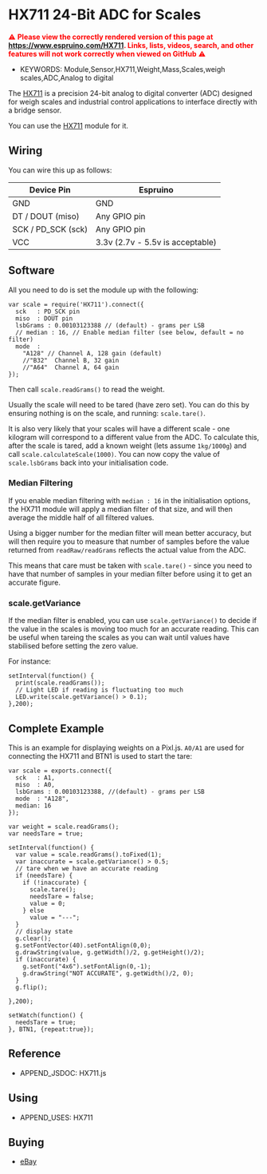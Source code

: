<!--- Copyright (c) 2021 Gordon Williams. See the file LICENSE for copying permission. -->
HX711 24-Bit ADC for Scales
===================================================

<span style="color:red">:warning: **Please view the correctly rendered version of this page at https://www.espruino.com/HX711. Links, lists, videos, search, and other features will not work correctly when viewed on GitHub** :warning:</span>

* KEYWORDS: Module,Sensor,HX711,Weight,Mass,Scales,weigh scales,ADC,Analog to digital

The [HX711](/datasheets/HX711.pdf) is a precision 24-bit analog to digital converter
(ADC) designed for weigh scales and industrial control applications to
interface directly with a bridge sensor.

You can use the [HX711](/modules/HX711.js) module for it.

Wiring
---------


You can wire this up as follows:

| Device Pin | Espruino                             |
| ---------- | ------------------------------------ |
| GND                | GND                          |
| DT / DOUT (miso)   | Any GPIO pin                 |
| SCK / PD_SCK (sck) | Any GPIO pin                 |
| VCC           | 3.3v (2.7v - 5.5v is acceptable)  |


Software
----------

All you need to do is set the module up with the following:

```
var scale = require('HX711').connect({
  sck   : PD_SCK pin
  miso  : DOUT pin
  lsbGrams : 0.00103123388 // (default) - grams per LSB
  // median : 16, // Enable median filter (see below, default = no filter)
  mode  :
    "A128" // Channel A, 128 gain (default)
    //"B32"  Channel B, 32 gain
    //"A64"  Channel A, 64 gain
});
```

Then call `scale.readGrams()` to read the weight.

Usually the scale will need to be tared (have zero set). You can do
this by ensuring nothing is on the scale, and running: `scale.tare()`.

It is also very likely that your scales will have a different scale - one
kilogram will correspond to a different value from the ADC. To calculate this,
after the scale is tared, add a known weight (lets assume `1kg/1000g`) and call
`scale.calculateScale(1000)`. You can now copy the value of `scale.lsbGrams`
back into your initialisation code.

### Median Filtering

If you enable median filtering with `median : 16` in the initialisation options,
the HX711 module will apply a median filter of that size, and will then average
the middle half of all filtered values.

Using a bigger number for the median filter will mean better accuracy, but
will then require you to measure that number of samples before the value returned
from `readRaw/readGrams` reflects the actual value from the ADC.

This means that care must be taken with `scale.tare()` - since you need to have
that number of samples in your median filter before using it to get an accurate figure.

### scale.getVariance

If the median filter is enabled, you can use `scale.getVariance()` to decide
if the value in the scales is moving too much for an accurate reading. This
can be useful when tareing the scales as you can wait until values have
stabilised before setting the zero value.

For instance:

```
setInterval(function() {
  print(scale.readGrams());
  // Light LED if reading is fluctuating too much
  LED.write(scale.getVariance() > 0.1);
},200);
```


Complete Example
------------------

This is an example for displaying weights on a Pixl.js. `A0/A1` are used
for connecting the HX711 and BTN1 is used to start the tare:

```
var scale = exports.connect({
  sck   : A1,
  miso  : A0,
  lsbGrams : 0.00103123388, //(default) - grams per LSB
  mode  : "A128",
  median: 16
});

var weight = scale.readGrams();
var needsTare = true;

setInterval(function() {
  var value = scale.readGrams().toFixed(1);
  var inaccurate = scale.getVariance() > 0.5;
  // tare when we have an accurate reading
  if (needsTare) {
    if (!inaccurate) {
      scale.tare();
      needsTare = false;
      value = 0;
    } else
      value = "---";
  }
  // display state
  g.clear();
  g.setFontVector(40).setFontAlign(0,0);
  g.drawString(value, g.getWidth()/2, g.getHeight()/2);
  if (inaccurate) {
    g.setFont("4x6").setFontAlign(0,-1);
    g.drawString("NOT ACCURATE", g.getWidth()/2, 0);
  }
  g.flip();

},200);

setWatch(function() {
  needsTare = true;
}, BTN1, {repeat:true});
```


Reference
--------------

* APPEND_JSDOC: HX711.js


Using
-----

* APPEND_USES: HX711

Buying
-----

* [eBay](http://www.ebay.com/sch/i.html?_nkw=HX711)
